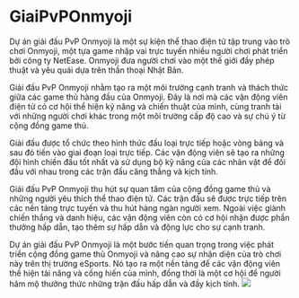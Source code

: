 # GiaiPvPOnmyoji
Dự án giải đấu PvP Onmyoji là một sự kiện thể thao điện tử tập trung vào trò chơi Onmyoji, một tựa game nhập vai trực tuyến nhiều người chơi phát triển bởi công ty NetEase. Onmyoji đưa người chơi vào một thế giới đầy phép thuật và yêu quái dựa trên thần thoại Nhật Bản.

Giải đấu PvP Onmyoji nhằm tạo ra một môi trường cạnh tranh và thách thức giữa các game thủ hàng đầu của Onmyoji. Đây là nơi mà các vận động viên điện tử có cơ hội thể hiện kỹ năng và chiến thuật của mình, cùng tranh tài với những người chơi khác trong một môi trường cấp độ cao và sự chú ý từ cộng đồng game thủ.

Giải đấu được tổ chức theo hình thức đấu loại trực tiếp hoặc vòng bảng và sau đó tiến vào giai đoạn loại trực tiếp. Các vận động viên sẽ tạo ra những đội hình chiến đấu tốt nhất và sử dụng bộ kỹ năng của các nhân vật để đối đầu với nhau trong các trận đấu căng thẳng và kịch tính.

Giải đấu PvP Onmyoji thu hút sự quan tâm của cộng đồng game thủ và những người yêu thích thể thao điện tử. Các trận đấu sẽ được trực tiếp trên các nền tảng trực tuyến và thu hút hàng ngàn người xem. Ngoài việc giành chiến thắng và danh hiệu, các vận động viên còn có cơ hội nhận được phần thưởng hấp dẫn, tạo thêm sự hấp dẫn và động lực cho sự cạnh tranh.

Dự án giải đấu PvP Onmyoji là một bước tiến quan trọng trong việc phát triển cộng đồng game thủ Onmyoji và nâng cao sự nhận diện của trò chơi này trên thị trường eSports. Nó tạo ra một nền tảng để các vận động viên thể hiện tài năng và cống hiến của mình, đồng thời là một cơ hội để người hâm mộ thưởng thức những trận đấu hấp dẫn và đầy kịch tính.
<img src="https://i.ytimg.com/vi/rQRkJQ739Zw/maxresdefault.jpg">

